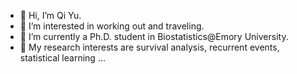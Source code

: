 - 👋 Hi, I’m Qi Yu. 
- 👀 I’m interested in working out and traveling.
- 🌱 I’m currently a Ph.D. student in Biostatistics@Emory University.
- 💞️ My research interests are survival analysis, recurrent events, statistical learning ...

<!---
qyxxx/qyxxx is a ✨ special ✨ repository because its `README.md` (this file) appears on your GitHub profile.
You can click the Preview link to take a look at your changes.📫
--->
